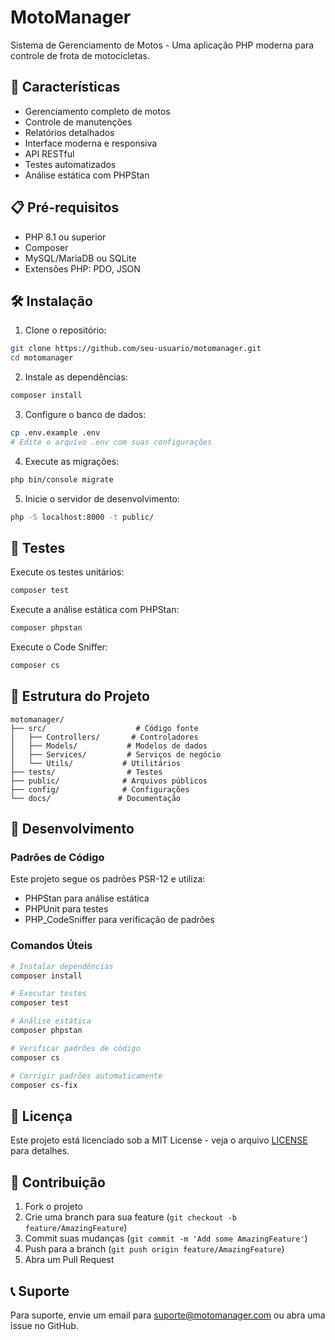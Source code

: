 # MotoManager

Sistema de Gerenciamento de Motos - Uma aplicação PHP moderna para controle de frota de motocicletas.

## 🚀 Características

- Gerenciamento completo de motos
- Controle de manutenções
- Relatórios detalhados
- Interface moderna e responsiva
- API RESTful
- Testes automatizados
- Análise estática com PHPStan

## 📋 Pré-requisitos

- PHP 8.1 ou superior
- Composer
- MySQL/MariaDB ou SQLite
- Extensões PHP: PDO, JSON

## 🛠️ Instalação

1. Clone o repositório:
```bash
git clone https://github.com/seu-usuario/motomanager.git
cd motomanager
```

2. Instale as dependências:
```bash
composer install
```

3. Configure o banco de dados:
```bash
cp .env.example .env
# Edite o arquivo .env com suas configurações
```

4. Execute as migrações:
```bash
php bin/console migrate
```

5. Inicie o servidor de desenvolvimento:
```bash
php -S localhost:8000 -t public/
```

## 🧪 Testes

Execute os testes unitários:
```bash
composer test
```

Execute a análise estática com PHPStan:
```bash
composer phpstan
```

Execute o Code Sniffer:
```bash
composer cs
```

## 📁 Estrutura do Projeto

```
motomanager/
├── src/                    # Código fonte
│   ├── Controllers/       # Controladores
│   ├── Models/           # Modelos de dados
│   ├── Services/         # Serviços de negócio
│   └── Utils/           # Utilitários
├── tests/                # Testes
├── public/              # Arquivos públicos
├── config/              # Configurações
└── docs/               # Documentação
```

## 🔧 Desenvolvimento

### Padrões de Código

Este projeto segue os padrões PSR-12 e utiliza:

- PHPStan para análise estática
- PHPUnit para testes
- PHP_CodeSniffer para verificação de padrões

### Comandos Úteis

```bash
# Instalar dependências
composer install

# Executar testes
composer test

# Análise estática
composer phpstan

# Verificar padrões de código
composer cs

# Corrigir padrões automaticamente
composer cs-fix
```

## 📝 Licença

Este projeto está licenciado sob a MIT License - veja o arquivo [LICENSE](LICENSE) para detalhes.

## 🤝 Contribuição

1. Fork o projeto
2. Crie uma branch para sua feature (`git checkout -b feature/AmazingFeature`)
3. Commit suas mudanças (`git commit -m 'Add some AmazingFeature'`)
4. Push para a branch (`git push origin feature/AmazingFeature`)
5. Abra um Pull Request

## 📞 Suporte

Para suporte, envie um email para suporte@motomanager.com ou abra uma issue no GitHub.